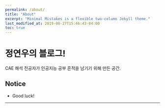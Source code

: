 ```yaml
---
permalink: /about/
title: "About"
excerpt: "Minimal Mistakes is a flexible two-column Jekyll theme."
last_modified_at: 2019-08-27T15:46:43-04:00
toc: true
---
```


# 정연우의 블로그!
CAE 해석 전공자가 인공지능 공부 흔적을 남기기 위해 만든 공간. 



## Notice
- Good luck!


---
